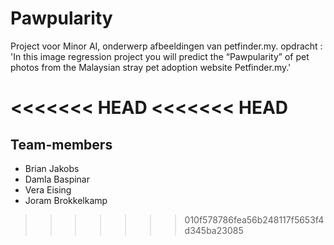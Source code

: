 # Pawpularity
Project voor Minor AI, onderwerp afbeeldingen van petfinder.my. opdracht : 'In this image regression project you will predict the “Pawpularity” of pet photos from the Malaysian stray pet adoption website Petfinder.my.'

<<<<<<< HEAD
<<<<<<< HEAD
=======
## Team-members
* Brian Jakobs
* Damla Baspinar
* Vera Eising
* Joram Brokkelkamp
>>>>>>> 010f578786fea56b248117f5653f4d345ba23085


